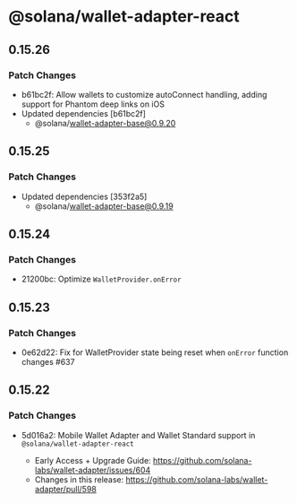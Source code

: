 # @solana/wallet-adapter-react

## 0.15.26

### Patch Changes

-   b61bc2f: Allow wallets to customize autoConnect handling, adding support for Phantom deep links on iOS
-   Updated dependencies [b61bc2f]
    -   @solana/wallet-adapter-base@0.9.20

## 0.15.25

### Patch Changes

-   Updated dependencies [353f2a5]
    -   @solana/wallet-adapter-base@0.9.19

## 0.15.24

### Patch Changes

-   21200bc: Optimize `WalletProvider.onError`

## 0.15.23

### Patch Changes

-   0e62d22: Fix for WalletProvider state being reset when `onError` function changes #637

## 0.15.22

### Patch Changes

-   5d016a2: Mobile Wallet Adapter and Wallet Standard support in `@solana/wallet-adapter-react`

    -   Early Access + Upgrade Guide: https://github.com/solana-labs/wallet-adapter/issues/604
    -   Changes in this release: https://github.com/solana-labs/wallet-adapter/pull/598
